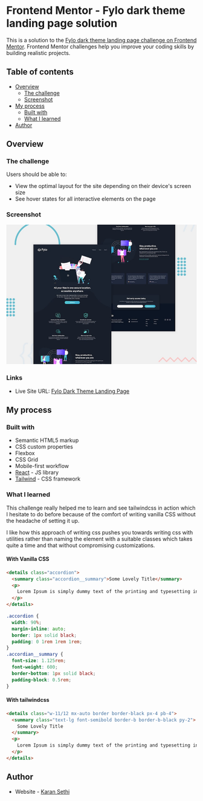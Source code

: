# Frontend Mentor - Fylo dark theme landing page solution

This is a solution to the [Fylo dark theme landing page challenge on Frontend Mentor](https://www.frontendmentor.io/challenges/fylo-dark-theme-landing-page-5ca5f2d21e82137ec91a50fd). Frontend Mentor challenges help you improve your coding skills by building realistic projects. 

## Table of contents

- [Overview](#overview)
  - [The challenge](#the-challenge)
  - [Screenshot](#screenshot)
  <!-- - [Links](#links) -->
- [My process](#my-process)
  - [Built with](#built-with)
  - [What I learned](#what-i-learned)
- [Author](#author)

## Overview

### The challenge

Users should be able to:

- View the optimal layout for the site depending on their device's screen size
- See hover states for all interactive elements on the page

### Screenshot

![](./design/desktop-preview.jpg)

### Links
<!-- - Solution URL: [Add solution URL here](https://your-solution-url.com) -->
- Live Site URL: [Fylo Dark Theme Landing Page](https://main--beautiful-donut-56572b.netlify.app/)

## My process

### Built with

- Semantic HTML5 markup
- CSS custom properties
- Flexbox
- CSS Grid
- Mobile-first workflow
- [React](https://reactjs.org/) - JS library
- [Tailwind](https://tailwindcss.com/) - CSS framework

### What I learned

This challenge really helped me to learn and see tailwindcss in action which I hesitate to do before because of the comfort of writing vanilla CSS without the headache of setting it up.

I like how this approach of writing css pushes you towards writing css with utilities rather than naming the element with a suitable classes which takes quite a time and that without compromising customizations.

#### With Vanilla CSS

```html
<details class="accordion">
  <summary class="accordion__summary">Some Lovely Title</summary>
  <p>
    Lorem Ipsum is simply dummy text of the printing and typesetting industry. Lorem Ipsum has been the industry's standard dummy text ever since the 1500s.
  </p>
</details>
```
```css
.accordion {
  width: 90%;
  margin-inline: auto;
  border: 1px solid black;
  padding: 0 1rem 1rem 1rem;
}
.accordian__summary {
  font-size: 1.125rem;
  font-weight: 600;
  border-bottom: 1px solid black;
  padding-block: 0.5rem;
}
```

#### With tailwindcss

```html
<details class="w-11/12 mx-auto border border-black px-4 pb-4">
  <summary class="text-lg font-semibold border-b border-b-black py-2">
    Some Lovely Title
  </summary>
  <p>
    Lorem Ipsum is simply dummy text of the printing and typesetting industry. Lorem Ipsum has been the industry's standard dummy text ever since the 1500s.
  </p>
</details>
```

## Author

- Website - [Karan Sethi](https://imkaranks.github.io/)

<!-- # To Do # -->
<!-- - Frontend Mentor - [@yourusername](https://www.frontendmentor.io/profile/yourusername) -->
